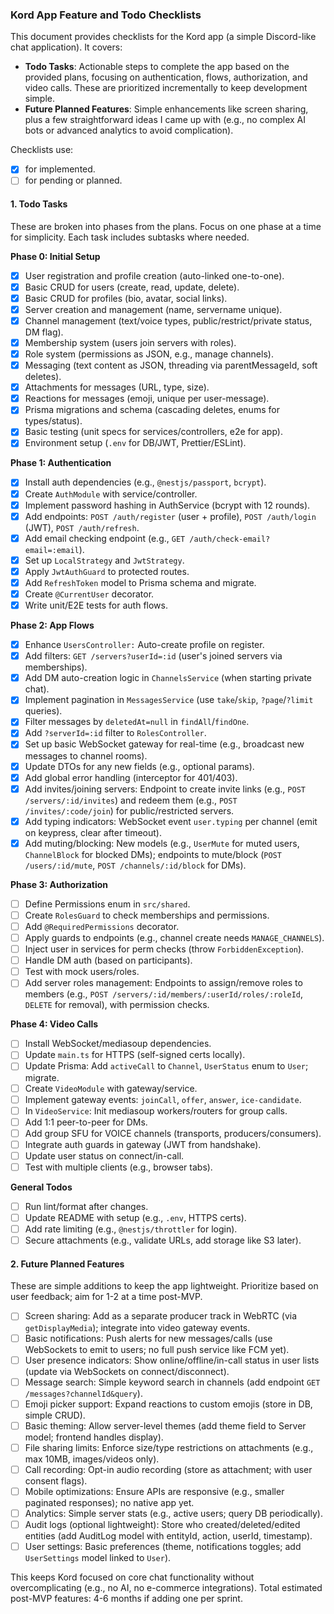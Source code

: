### Kord App Feature and Todo Checklists

This document provides checklists for the Kord app (a simple Discord-like chat application). It covers:

- **Todo Tasks**: Actionable steps to complete the app based on the provided plans, focusing on authentication, flows, authorization, and video calls. These are prioritized incrementally to keep development simple.
- **Future Planned Features**: Simple enhancements like screen sharing, plus a few straightforward ideas I came up with (e.g., no complex AI bots or advanced analytics to avoid complication).

Checklists use:

- [x] for implemented.
- [ ] for pending or planned.

#### 1. Todo Tasks

These are broken into phases from the plans. Focus on one phase at a time for simplicity. Each task includes subtasks where needed.

**Phase 0: Initial Setup**

- [x] User registration and profile creation (auto-linked one-to-one).
- [x] Basic CRUD for users (create, read, update, delete).
- [x] Basic CRUD for profiles (bio, avatar, social links).
- [x] Server creation and management (name, servername unique).
- [x] Channel management (text/voice types, public/restrict/private status, DM flag).
- [x] Membership system (users join servers with roles).
- [x] Role system (permissions as JSON, e.g., manage channels).
- [x] Messaging (text content as JSON, threading via parentMessageId, soft deletes).
- [x] Attachments for messages (URL, type, size).
- [x] Reactions for messages (emoji, unique per user-message).
- [x] Prisma migrations and schema (cascading deletes, enums for types/status).
- [x] Basic testing (unit specs for services/controllers, e2e for app).
- [x] Environment setup (`.env` for DB/JWT, Prettier/ESLint).

**Phase 1: Authentication**

- [x] Install auth dependencies (e.g., `@nestjs/passport`, `bcrypt`).
- [x] Create `AuthModule` with service/controller.
- [x] Implement password hashing in AuthService (bcrypt with 12 rounds).
- [x] Add endpoints: `POST /auth/register` (user + profile), `POST /auth/login` (JWT), `POST /auth/refresh`.
- [x] Add email checking endpoint (e.g., `GET /auth/check-email?email=:email`).
- [x] Set up `LocalStrategy` and `JwtStrategy`.
- [x] Apply `JwtAuthGuard` to protected routes.
- [x] Add `RefreshToken` model to Prisma schema and migrate.
- [x] Create `@CurrentUser` decorator.
- [x] Write unit/E2E tests for auth flows.

**Phase 2: App Flows**

- [x] Enhance `UsersController:` Auto-create profile on register.
- [x] Add filters: `GET /servers?userId=:id` (user's joined servers via memberships).
- [x] Add DM auto-creation logic in `ChannelsService` (when starting private chat).
- [x] Implement pagination in `MessagesService` (use `take`/`skip`, `?page`/`?limit` queries).
- [x] Filter messages by `deletedAt=null` in `findAll`/`findOne`.
- [x] Add `?serverId=:id` filter to `RolesController`.
- [x] Set up basic WebSocket gateway for real-time (e.g., broadcast new messages to channel rooms).
- [x] Update DTOs for any new fields (e.g., optional params).
- [x] Add global error handling (interceptor for 401/403).
- [x] Add invites/joining servers: Endpoint to create invite links (e.g., `POST /servers/:id/invites`) and redeem them (e.g., `POST /invites/:code/join`) for public/restricted servers.
- [x] Add typing indicators: WebSocket event `user.typing` per channel (emit on keypress, clear after timeout).
- [x] Add muting/blocking: New models (e.g., `UserMute` for muted users, `ChannelBlock` for blocked DMs); endpoints to mute/block (`POST /users/:id/mute`, `POST /channels/:id/block` for DMs).

**Phase 3: Authorization**

- [ ] Define Permissions enum in `src/shared`.
- [ ] Create `RolesGuard` to check memberships and permissions.
- [ ] Add `@RequiredPermissions` decorator.
- [ ] Apply guards to endpoints (e.g., channel create needs `MANAGE_CHANNELS`).
- [ ] Inject user in services for perm checks (throw `ForbiddenException`).
- [ ] Handle DM auth (based on participants).
- [ ] Test with mock users/roles.
- [ ] Add server roles management: Endpoints to assign/remove roles to members (e.g., `POST /servers/:id/members/:userId/roles/:roleId`, `DELETE` for removal), with permission checks.

**Phase 4: Video Calls**

- [ ] Install WebSocket/mediasoup dependencies.
- [ ] Update `main.ts` for HTTPS (self-signed certs locally).
- [ ] Update Prisma: Add `activeCall` to `Channel`, `UserStatus` enum to `User`; migrate.
- [ ] Create `VideoModule` with gateway/service.
- [ ] Implement gateway events: `joinCall`, `offer`, `answer`, `ice-candidate`.
- [ ] In `VideoService`: Init mediasoup workers/routers for group calls.
- [ ] Add 1:1 peer-to-peer for DMs.
- [ ] Add group SFU for VOICE channels (transports, producers/consumers).
- [ ] Integrate auth guards in gateway (JWT from handshake).
- [ ] Update user status on connect/in-call.
- [ ] Test with multiple clients (e.g., browser tabs).

**General Todos**

- [ ] Run lint/format after changes.
- [ ] Update README with setup (e.g., `.env`, HTTPS certs).
- [ ] Add rate limiting (e.g., `@nestjs/throttler` for login).
- [ ] Secure attachments (e.g., validate URLs, add storage like S3 later).

#### 2. Future Planned Features

These are simple additions to keep the app lightweight. Prioritize based on user feedback; aim for 1-2 at a time post-MVP.

- [ ] Screen sharing: Add as a separate producer track in WebRTC (via `getDisplayMedia`); integrate into video gateway events.
- [ ] Basic notifications: Push alerts for new messages/calls (use WebSockets to emit to users; no full push service like FCM yet).
- [ ] User presence indicators: Show online/offline/in-call status in user lists (update via WebSockets on connect/disconnect).
- [ ] Message search: Simple keyword search in channels (add endpoint `GET /messages?channelId&query`).
- [ ] Emoji picker support: Expand reactions to custom emojis (store in DB, simple CRUD).
- [ ] Basic theming: Allow server-level themes (add theme field to Server model; frontend handles display).
- [ ] File sharing limits: Enforce size/type restrictions on attachments (e.g., max 10MB, images/videos only).
- [ ] Call recording: Opt-in audio recording (store as attachment; with user consent flags).
- [ ] Mobile optimizations: Ensure APIs are responsive (e.g., smaller paginated responses); no native app yet.
- [ ] Analytics: Simple server stats (e.g., active users; query DB periodically).
- [ ] Audit logs (optional lightweight): Store who created/deleted/edited entities (add AuditLog model with entityId, action, userId, timestamp).
- [ ] User settings: Basic preferences (theme, notifications toggles; add `UserSettings` model linked to `User`).

This keeps Kord focused on core chat functionality without overcomplicating (e.g., no AI, no e-commerce integrations). Total estimated post-MVP features: 4-6 months if adding one per sprint.

